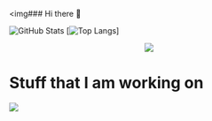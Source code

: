 <img### Hi there 👋

<!--
**Tomnguyen2604/tomnguyen2604** is a ✨ _special_ ✨ repository because its `README.md` (this file) appears on your GitHub profile.

Here are some ideas to get you started:

- 🔭 I’m currently working on ...
- 🌱 I’m currently learning ...
- 👯 I’m looking to collaborate on ...
- 🤔 I’m looking for help with ...
- 💬 Ask me about ...
- 📫 How to reach me: ...
- 😄 Pronouns: ...
- ⚡ Fun fact: ...
-->
![GitHub Stats](https://github-readme-stats.vercel.app/api?username=tomnguyen2604&count_private=true&include_all_commits=true&show_icons=true&theme=dark&hide_border=true)
[![Top Langs](https://github-readme-stats.vercel.app/api/top-langs/?username=tomnguyen2604&layout=compact&theme=dark&count_private=true&hide_border=true&langs_count=10)]


<p align="center">
  <a href="https://discord.com/users/159946513257070592">
    <img src="https://lanyard.cnrad.dev/api/159946513257070592"/>
  </a>
 </p>
 
 <h1> Stuff that I am working on </h1>
 
   <a href="https://skillicons.dev">
    <img src="https://skillicons.dev/icons?i=js,html,css,java,nodejs,py,vscode,react,figma,redux,sass" />
  </a>
</p>

